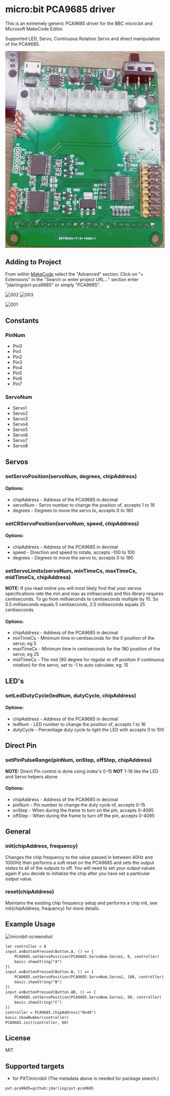 
# micro:bit PCA9685 driver

This is an extremely generic PCA9685 driver for the BBC micro:bit and Microsoft MakeCode Editor.

Supported LED, Servo, Continuous Rotation Servo and direct manipulation of the PCA9685.

![pca9685_01](https://github.com/stick88/micro_driver/blob/master/icon.jpg)

## Adding to Project

From within [MakeCode](https://makecode.microbit.org/) select the "Advanced" section. Click on "+ Extensions" in the "Search or enter project URL..." section enter "jdarling/pxt-pca9685" or simply "PCA9685".

![002](https://user-images.githubusercontent.com/44191076/47691442-09272700-dc2d-11e8-98bc-c6a800acb15f.jpg)
![003](https://user-images.githubusercontent.com/44191076/47691443-09272700-dc2d-11e8-8faf-97b047e6282c.jpg)

![001](https://user-images.githubusercontent.com/44191076/47691444-09272700-dc2d-11e8-802b-d0bbf76c9468.jpg)

## Constants

### PinNum

 * Pin0
 * Pin1
 * Pin2
 * Pin3
 * Pin4
 * Pin5
 * Pin6
 * Pin7


### ServoNum

 * Servo1
 * Servo2
 * Servo3
 * Servo4
 * Servo5
 * Servo6
 * Servo7
 * Servo8



## Servos

### setServoPosition(servoNum, degrees, chipAddress)

#### Options:

 * chipAddress - Address of the PCA9685 in decimal
 * servoNum - Servo number to change the position of, accepts 1 to 16
 * degrees - Degrees to move the servo to, accepts 0 to 180

### setCRServoPosition(servoNum, speed, chipAddress)

#### Options:

 * chipAddress - Address of the PCA9685 in decimal
 * speed - Direction and speed to rotate, accepts -100 to 100
 * degrees - Degrees to move the servo to, accepts 0 to 180

### setServoLimits(servoNum, minTimeCs, maxTimeCs, midTimeCs, chipAddress)

**NOTE:** If you read online you will most likely find that your servos specifications rate the min and max as milliseconds and this library requires centiseconds.  To go from milliseconds to centiseconds multiple by 10.  So 0.5 milliseconds equals 5 centiseconds, 2.5 milliseconds equals 25 centiseconds.

#### Options:

 * chipAddress - Address of the PCA9685 in decimal
 * minTimeCs - Minimum time in centiseconds for the 0 position of the servo; eg 5
 * maxTimeCs - Minimum time in centiseconds for the 180 position of the servo; eg 25
 * midTimeCs - The mid (90 degree for regular or off position if continuous rotation) for the servo, set to -1 to auto calculate; eg: 15

## LED's

### setLedDutyCycle(ledNum, dutyCycle, chipAddress)

#### Options:

 * chipAddress - Address of the PCA9685 in decimal
 * ledNum - LED number to change the position of, accepts 1 to 16
 * dutyCycle - Percentage duty cycle to light the LED with accepts 0 to 100

## Direct Pin

### setPinPulseRange(pinNum, onStep, offStep, chipAddress)

**NOTE:** Direct Pin control is done using index's 0-15 **NOT** 1-16 like the LED and Servo helpers above.

#### Options:

 * chipAddress - Address of the PCA9685 in decimal
 * pinNum - Pin number to change the duty cycle of, accepts 0-15
 * onStep - When during the frame to turn on the pin, accepts 0-4095
 * offStep - When during the frame to turn off the pin, accepts 0-4095

## General

### init(chipAddress, frequency)

Changes the chip frequency to the value passed in between 40Hz and 1000Hz then performs a soft reset on the PCA9685 and sets the output states to all of the outputs to off.  You will need to set your output values again if you decide to initialize the chip after you have set a particular output value.

### reset(chipAddress)

Maintains the existing chip frequency setup and performs a chip init, see init(chipAddress, frequency) for more details.

## Example Usage

![microbit-screenshot](https://user-images.githubusercontent.com/44191076/47691636-d5003600-dc2d-11e8-90f9-38d755a81ee2.png)

```
let controller = 0
input.onButtonPressed(Button.A, () => {
    PCA9685.setServoPosition(PCA9685.ServoNum.Servo1, 0, controller)
    basic.showString("A")
})
input.onButtonPressed(Button.B, () => {
    PCA9685.setServoPosition(PCA9685.ServoNum.Servo1, 180, controller)
    basic.showString("B")
})
input.onButtonPressed(Button.AB, () => {
    PCA9685.setServoPosition(PCA9685.ServoNum.Servo1, 90, controller)
    basic.showString("C")
})
controller = PCA9685.chipAddress("0x40")
basic.showNumber(controller)
PCA9685.init(controller, 60)
```

## License

MIT

## Supported targets

* for PXT/microbit
(The metadata above is needed for package search.)


```package
pxt-pca9685=github:jdarling/pxt-pca9685
```
